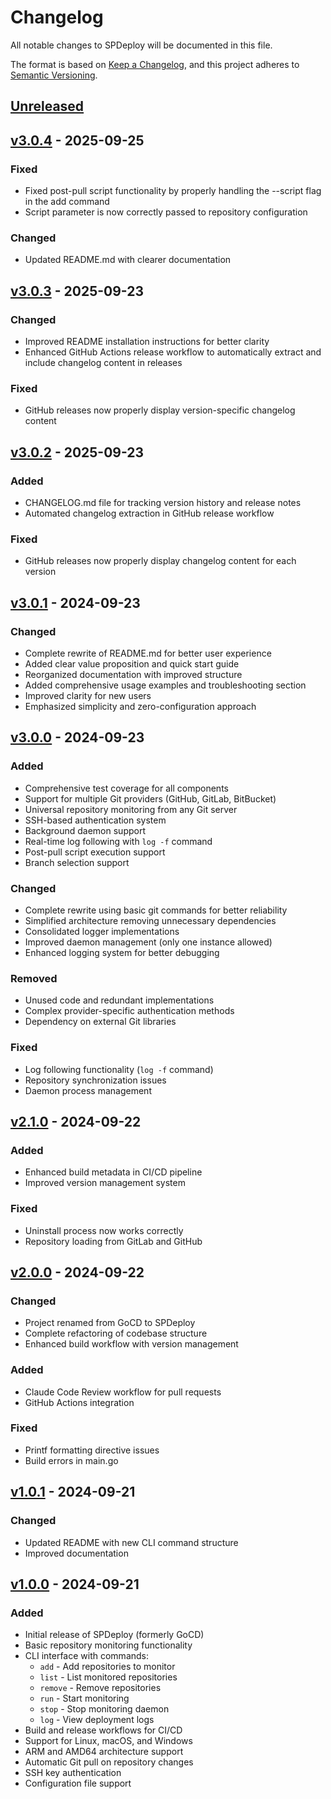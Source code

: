 # Changelog

All notable changes to SPDeploy will be documented in this file.

The format is based on [Keep a Changelog](https://keepachangelog.com/en/1.0.0/),
and this project adheres to [Semantic Versioning](https://semver.org/spec/v2.0.0.html).

## [Unreleased]

## [v3.0.4] - 2025-09-25

### Fixed
- Fixed post-pull script functionality by properly handling the --script flag in the add command
- Script parameter is now correctly passed to repository configuration

### Changed
- Updated README.md with clearer documentation

## [v3.0.3] - 2025-09-23

### Changed
- Improved README installation instructions for better clarity
- Enhanced GitHub Actions release workflow to automatically extract and include changelog content in releases

### Fixed
- GitHub releases now properly display version-specific changelog content

## [v3.0.2] - 2025-09-23

### Added
- CHANGELOG.md file for tracking version history and release notes
- Automated changelog extraction in GitHub release workflow

### Fixed
- GitHub releases now properly display changelog content for each version

## [v3.0.1] - 2024-09-23

### Changed
- Complete rewrite of README.md for better user experience
- Added clear value proposition and quick start guide
- Reorganized documentation with improved structure
- Added comprehensive usage examples and troubleshooting section
- Improved clarity for new users
- Emphasized simplicity and zero-configuration approach

## [v3.0.0] - 2024-09-23

### Added
- Comprehensive test coverage for all components
- Support for multiple Git providers (GitHub, GitLab, BitBucket)
- Universal repository monitoring from any Git server
- SSH-based authentication system
- Background daemon support
- Real-time log following with `log -f` command
- Post-pull script execution support
- Branch selection support

### Changed
- Complete rewrite using basic git commands for better reliability
- Simplified architecture removing unnecessary dependencies
- Consolidated logger implementations
- Improved daemon management (only one instance allowed)
- Enhanced logging system for better debugging

### Removed
- Unused code and redundant implementations
- Complex provider-specific authentication methods
- Dependency on external Git libraries

### Fixed
- Log following functionality (`log -f` command)
- Repository synchronization issues
- Daemon process management

## [v2.1.0] - 2024-09-22

### Added
- Enhanced build metadata in CI/CD pipeline
- Improved version management system

### Fixed
- Uninstall process now works correctly
- Repository loading from GitLab and GitHub

## [v2.0.0] - 2024-09-22

### Changed
- Project renamed from GoCD to SPDeploy
- Complete refactoring of codebase structure
- Enhanced build workflow with version management

### Added
- Claude Code Review workflow for pull requests
- GitHub Actions integration

### Fixed
- Printf formatting directive issues
- Build errors in main.go

## [v1.0.1] - 2024-09-21

### Changed
- Updated README with new CLI command structure
- Improved documentation

## [v1.0.0] - 2024-09-21

### Added
- Initial release of SPDeploy (formerly GoCD)
- Basic repository monitoring functionality
- CLI interface with commands:
  - `add` - Add repositories to monitor
  - `list` - List monitored repositories
  - `remove` - Remove repositories
  - `run` - Start monitoring
  - `stop` - Stop monitoring daemon
  - `log` - View deployment logs
- Build and release workflows for CI/CD
- Support for Linux, macOS, and Windows
- ARM and AMD64 architecture support
- Automatic Git pull on repository changes
- SSH key authentication
- Configuration file support

[Unreleased]: https://github.com/simonjcarr/spdeploy/compare/v3.0.4...HEAD
[v3.0.4]: https://github.com/simonjcarr/spdeploy/compare/v3.0.3...v3.0.4
[v3.0.3]: https://github.com/simonjcarr/spdeploy/compare/v3.0.2...v3.0.3
[v3.0.2]: https://github.com/simonjcarr/spdeploy/compare/v3.0.1...v3.0.2
[v3.0.1]: https://github.com/simonjcarr/spdeploy/compare/v3.0.0...v3.0.1
[v3.0.0]: https://github.com/simonjcarr/spdeploy/compare/v2.1.0...v3.0.0
[v2.1.0]: https://github.com/simonjcarr/spdeploy/compare/v2.0.0...v2.1.0
[v2.0.0]: https://github.com/simonjcarr/spdeploy/compare/v1.0.1...v2.0.0
[v1.0.1]: https://github.com/simonjcarr/spdeploy/compare/v1.0.0...v1.0.1
[v1.0.0]: https://github.com/simonjcarr/spdeploy/releases/tag/v1.0.0